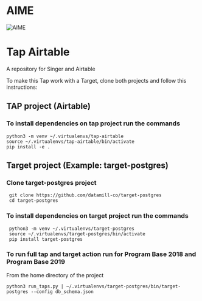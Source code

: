 # AIME

![AIME](https://d2ylaz7bdw65jx.cloudfront.net/assets/images/aime-logo.svg)

# Tap Airtable

A repository for Singer and Airtable

To make this Tap work with a Target, clone both projects and follow this instructions:

## TAP project (Airtable)

### To install dependencies on tap project run the commands

```shell
python3 -m venv ~/.virtualenvs/tap-airtable
source ~/.virtualenvs/tap-airtable/bin/activate
pip install -e .
```

## Target project (Example: target-postgres) 

### Clone target-postgres project

```shell
 git clone https://github.com/datamill-co/target-postgres
 cd target-postgres
```

### To install dependencies on target project run the commands

```shell
 python3 -m venv ~/.virtualenvs/target-postgres
 source ~/.virtualenvs/target-postgres/bin/activate
 pip install target-postgres
```

### To run full tap and target action run for Program Base 2018 and Program Base 2019

From the home directory of the project 

```shell
python3 run_taps.py | ~/.virtualenvs/target-postgres/bin/target-postgres --config db_schema.json
```
